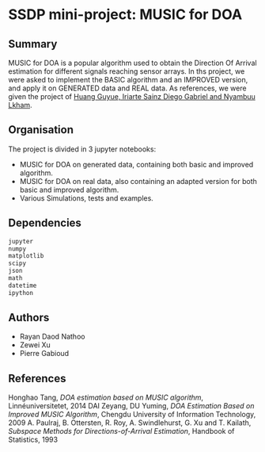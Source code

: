# SSDP mini-project: MUSIC for DOA

## Summary

MUSIC for DOA is a popular algorithm used to obtain the Direction Of Arrival estimation for different signals reaching sensor arrays. In ths project, we were asked to implement the BASIC algorithm and an IMPROVED version, and apply it on GENERATED data and REAL data.
As references, we were given the project of [Huang Guyue, Iriarte Sainz Diego Gabriel and Nyambuu Lkham](https://github.com/rayandaod/SSDP_mini-project/tree/master/DOA_final).

## Organisation

The project is divided in 3 jupyter notebooks:
- MUSIC for DOA on generated data, containing both basic and improved algorithm.
- MUSIC for DOA on real data, also containing an adapted version for both basic and improved algorithm.
- Various Simulations, tests and examples.

## Dependencies

```bash
jupyter
numpy
matplotlib
scipy
json
math
datetime
ipython 
```

## Authors

- Rayan Daod Nathoo
- Zewei Xu
- Pierre Gabioud

## References

Honghao Tang, <em>DOA estimation based on MUSIC algorithm</em>, Linnéuniversitetet, 2014
DAI Zeyang, DU Yuming, <em>DOA Estimation Based on Improved MUSIC Algorithm</em>, Chengdu University of Information Technology, 2009
A. Paulraj, B. Ottersten, R. Roy, A. Swindlehurst, G. Xu and T. Kailath, <em>Subspace Methods for Directions-of-Arrival
Estimation</em>, Handbook of Statistics, 1993

